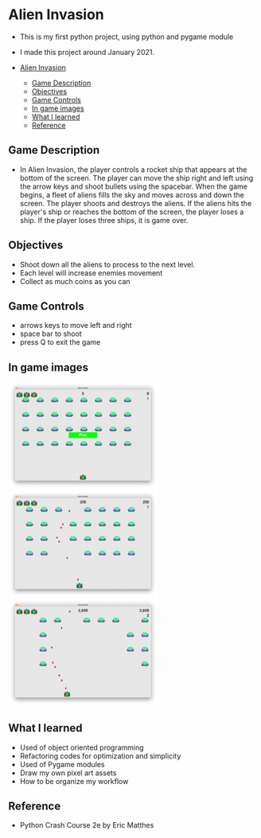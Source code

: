 # Alien Invasion
- This is my first python project, using python and pygame module
- I made this project around January 2021.

- [Alien Invasion](#alien-invasion)
  - [Game Description](#game-description)
  - [Objectives](#objectives)
  - [Game Controls](#game-controls)
  - [In game images](#in-game-images)
  - [What I learned](#what-i-learned)
  - [Reference](#reference)

## Game Description
- In Alien Invasion, the player controls a rocket ship that appears at the bottom
of the screen. The player can move the ship right and left using the arrow keys
and shoot bullets using the spacebar. When the game begins, a fleet of aliens
fills the sky and moves across and down the screen. The player shoots and
destroys the aliens. If the aliens hits the player's ship or reaches the bottom
of the screen, the player loses a ship. If the player loses three ships,
it is game over.

## Objectives
- Shoot down all the aliens to process to the next level.
- Each level will increase enemies movement
- Collect as much coins as you can

## Game Controls
- arrows keys to move left and right
- space bar to shoot
- press Q to exit the game

## In game images
<p float="left">
<img src="images/screenshot_1.PNG" alt="game menu" width="300"/>
<img src="images/screenshot_2.PNG" alt="start game" width="300"/>
<img src="images/screenshot_3.png" alt="next level" width="300"/>
</p>

## What I learned
- Used of object oriented programming
- Refactoring codes for optimization and simplicity
- Used of Pygame modules
- Draw my own pixel art assets
- How to be organize my workflow

## Reference
- Python Crash Course 2e by Eric Matthes
